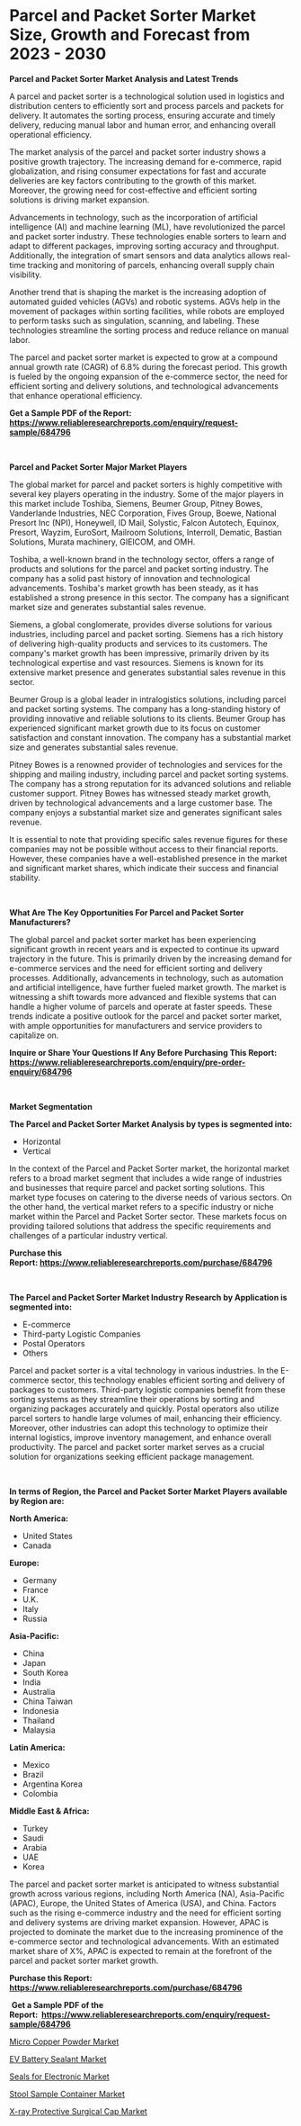 <p><h1>Parcel and Packet Sorter Market Size, Growth and Forecast from 2023 - 2030</h1></p><p><strong>Parcel and Packet Sorter Market Analysis and Latest Trends</strong></p>
<p><p>A parcel and packet sorter is a technological solution used in logistics and distribution centers to efficiently sort and process parcels and packets for delivery. It automates the sorting process, ensuring accurate and timely delivery, reducing manual labor and human error, and enhancing overall operational efficiency.</p><p>The market analysis of the parcel and packet sorter industry shows a positive growth trajectory. The increasing demand for e-commerce, rapid globalization, and rising consumer expectations for fast and accurate deliveries are key factors contributing to the growth of this market. Moreover, the growing need for cost-effective and efficient sorting solutions is driving market expansion.</p><p>Advancements in technology, such as the incorporation of artificial intelligence (AI) and machine learning (ML), have revolutionized the parcel and packet sorter industry. These technologies enable sorters to learn and adapt to different packages, improving sorting accuracy and throughput. Additionally, the integration of smart sensors and data analytics allows real-time tracking and monitoring of parcels, enhancing overall supply chain visibility.</p><p>Another trend that is shaping the market is the increasing adoption of automated guided vehicles (AGVs) and robotic systems. AGVs help in the movement of packages within sorting facilities, while robots are employed to perform tasks such as singulation, scanning, and labeling. These technologies streamline the sorting process and reduce reliance on manual labor.</p><p>The parcel and packet sorter market is expected to grow at a compound annual growth rate (CAGR) of 6.8% during the forecast period. This growth is fueled by the ongoing expansion of the e-commerce sector, the need for efficient sorting and delivery solutions, and technological advancements that enhance operational efficiency.</p></p>
<p><strong>Get a Sample PDF of the Report:&nbsp; <a href="https://www.reliableresearchreports.com/enquiry/request-sample/684796">https://www.reliableresearchreports.com/enquiry/request-sample/684796</a></strong></p>
<p>&nbsp;</p>
<p><strong>Parcel and Packet Sorter Major Market Players</strong></p>
<p><p>The global market for parcel and packet sorters is highly competitive with several key players operating in the industry. Some of the major players in this market include Toshiba, Siemens, Beumer Group, Pitney Bowes, Vanderlande Industries, NEC Corporation, Fives Group, Boewe, National Presort Inc (NPI), Honeywell, ID Mail, Solystic, Falcon Autotech, Equinox, Presort, Wayzim, EuroSort, Mailroom Solutions, Interroll, Dematic, Bastian Solutions, Murata machinery, GIEICOM, and OMH.</p><p>Toshiba, a well-known brand in the technology sector, offers a range of products and solutions for the parcel and packet sorting industry. The company has a solid past history of innovation and technological advancements. Toshiba's market growth has been steady, as it has established a strong presence in this sector. The company has a significant market size and generates substantial sales revenue.</p><p>Siemens, a global conglomerate, provides diverse solutions for various industries, including parcel and packet sorting. Siemens has a rich history of delivering high-quality products and services to its customers. The company's market growth has been impressive, primarily driven by its technological expertise and vast resources. Siemens is known for its extensive market presence and generates substantial sales revenue in this sector.</p><p>Beumer Group is a global leader in intralogistics solutions, including parcel and packet sorting systems. The company has a long-standing history of providing innovative and reliable solutions to its clients. Beumer Group has experienced significant market growth due to its focus on customer satisfaction and constant innovation. The company has a substantial market size and generates substantial sales revenue.</p><p>Pitney Bowes is a renowned provider of technologies and services for the shipping and mailing industry, including parcel and packet sorting systems. The company has a strong reputation for its advanced solutions and reliable customer support. Pitney Bowes has witnessed steady market growth, driven by technological advancements and a large customer base. The company enjoys a substantial market size and generates significant sales revenue.</p><p>It is essential to note that providing specific sales revenue figures for these companies may not be possible without access to their financial reports. However, these companies have a well-established presence in the market and significant market shares, which indicate their success and financial stability.</p></p>
<p>&nbsp;</p>
<p><strong>What Are The Key Opportunities For Parcel and Packet Sorter Manufacturers?</strong></p>
<p><p>The global parcel and packet sorter market has been experiencing significant growth in recent years and is expected to continue its upward trajectory in the future. This is primarily driven by the increasing demand for e-commerce services and the need for efficient sorting and delivery processes. Additionally, advancements in technology, such as automation and artificial intelligence, have further fueled market growth. The market is witnessing a shift towards more advanced and flexible systems that can handle a higher volume of parcels and operate at faster speeds. These trends indicate a positive outlook for the parcel and packet sorter market, with ample opportunities for manufacturers and service providers to capitalize on.</p></p>
<p><strong>Inquire or Share Your Questions If Any Before Purchasing This Report: <a href="https://www.reliableresearchreports.com/enquiry/pre-order-enquiry/684796">https://www.reliableresearchreports.com/enquiry/pre-order-enquiry/684796</a></strong></p>
<p>&nbsp;</p>
<p><strong>Market Segmentation</strong></p>
<p><strong>The Parcel and Packet Sorter Market Analysis by types is segmented into:</strong></p>
<p><ul><li>Horizontal</li><li>Vertical</li></ul></p>
<p><p>In the context of the Parcel and Packet Sorter market, the horizontal market refers to a broad market segment that includes a wide range of industries and businesses that require parcel and packet sorting solutions. This market type focuses on catering to the diverse needs of various sectors. On the other hand, the vertical market refers to a specific industry or niche market within the Parcel and Packet Sorter sector. These markets focus on providing tailored solutions that address the specific requirements and challenges of a particular industry vertical.</p></p>
<p><strong>Purchase this Report:&nbsp;<a href="https://www.reliableresearchreports.com/purchase/684796">https://www.reliableresearchreports.com/purchase/684796</a></strong></p>
<p>&nbsp;</p>
<p><strong>The Parcel and Packet Sorter Market Industry Research by Application is segmented into:</strong></p>
<p><ul><li>E-commerce</li><li>Third-party Logistic Companies</li><li>Postal Operators</li><li>Others</li></ul></p>
<p><p>Parcel and packet sorter is a vital technology in various industries. In the E-commerce sector, this technology enables efficient sorting and delivery of packages to customers. Third-party logistic companies benefit from these sorting systems as they streamline their operations by sorting and organizing packages accurately and quickly. Postal operators also utilize parcel sorters to handle large volumes of mail, enhancing their efficiency. Moreover, other industries can adopt this technology to optimize their internal logistics, improve inventory management, and enhance overall productivity. The parcel and packet sorter market serves as a crucial solution for organizations seeking efficient package management.</p></p>
<p>&nbsp;</p>
<p><strong>In terms of Region, the Parcel and Packet Sorter Market Players available by Region are:</strong></p>
<p>
    <p> <strong> North America: </strong>
        <ul>
            <li>United States</li>
            <li>Canada</li>
        </ul>
        </p> 
    <p> <strong> Europe: </strong>
        <ul>
            <li>Germany</li>
            <li>France</li>
            <li>U.K.</li>
            <li>Italy</li>
            <li>Russia</li>
        </ul>
        </p> 
    <p> <strong> Asia-Pacific: </strong>
        <ul>
            <li>China</li>
            <li>Japan</li>
            <li>South Korea</li>
            <li>India</li>
            <li>Australia</li>
            <li>China Taiwan</li>
            <li>Indonesia</li>
            <li>Thailand</li>
            <li>Malaysia</li>
        </ul>
        </p> 
    <p> <strong> Latin America: </strong>
        <ul>
            <li>Mexico</li>
            <li>Brazil</li>
            <li>Argentina Korea</li>
            <li>Colombia</li>
        </ul>
        </p> 
    <p> <strong> Middle East & Africa: </strong>
        <ul>
            <li>Turkey</li>
            <li>Saudi</li>
            <li>Arabia</li>
            <li>UAE</li>
            <li>Korea</li>
        </ul>
    </p>
    </p>
<p><p>The parcel and packet sorter market is anticipated to witness substantial growth across various regions, including North America (NA), Asia-Pacific (APAC), Europe, the United States of America (USA), and China. Factors such as the rising e-commerce industry and the need for efficient sorting and delivery systems are driving market expansion. However, APAC is projected to dominate the market due to the increasing prominence of the e-commerce sector and technological advancements. With an estimated market share of X%, APAC is expected to remain at the forefront of the parcel and packet sorter market growth.</p></p>
<p><strong>Purchase this Report: <a href="https://www.reliableresearchreports.com/purchase/684796">https://www.reliableresearchreports.com/purchase/684796</a></strong></p>
<p>&nbsp;<strong>Get a Sample PDF of the Report:&nbsp;&nbsp;<a href="https://www.reliableresearchreports.com/enquiry/request-sample/684796">https://www.reliableresearchreports.com/enquiry/request-sample/684796</a></strong></p>
<p><strong></strong></p>
<p><p><a href="https://medium.com/@aniket.reportprime23/decoding-micro-copper-powder-market-metrics-market-share-trends-and-growth-patterns-6836cdb0489b">Micro Copper Powder Market</a></p><p><a href="https://medium.com/@sanjubabarp23/ev-battery-sealant-nbsp-market-focuses-on-market-share-size-and-projected-forecast-till-2030-a4e190dd2b7b">EV Battery Sealant Market</a></p><p><a href="https://medium.com/@kabirkhanrp23/seals-for-electronic-market-size-and-market-trends-complete-industry-overview-2023-to-2030-b17ee60b89e6">Seals for Electronic Market</a></p><p><a href="https://github.com/rahu1503/Market-Research-Report-List-1/blob/main/stool-sample-container-market.md">Stool Sample Container Market</a></p><p><a href="https://github.com/rahu1501/Market-Research-Report-List-1/blob/main/x-ray-protective-surgical-cap-market.md">X-ray Protective Surgical Cap Market</a></p></p>